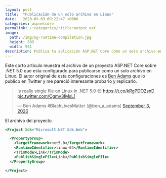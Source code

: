 ```yaml
---
layout: post
title:  "Publicación de un solo archivo en Linux"
date:   2020-09-03 09:22:47 +0000
categories: aspnetcore
permalink: /:categories/:title:output_ext
image:
  path: /img/og-runtime-compilation.jpg
  height: 503
  width: 961
description: Publica tu aplicación ASP.NET Core como un solo archivo en Linux.
---
```


Este corto articulo muestra el archivo de un proyecto ASP.NET Core sobre .NET 5.0 que esta configurado para publicarse como un solo archivo en Linux. El autor original de esta configuraciones es [Ben Adams](https://twitter.com/ben_a_adams) que lo publico en Twitter y me pareció interesante probarlo y replicarlo.

<blockquote class="twitter-tweet">
<p lang="en" dir="ltr">Is really single file on Linux in .NET 5.0 😍
<a href="https://t.co/kRgPDO2snD">https://t.co/kRgPDO2snD</a>
<a href="https://t.co/Cgmv3IMsL1">pic.twitter.com/Cgmv3IMsL1</a>
</p>&mdash; Ben Adams #BlackLivesMatter (@ben_a_adams)
<a href="https://twitter.com/ben_a_adams/status/1301388865253650433?ref_src=twsrc%5Etfw">September 3, 2020</a></blockquote> <script async src="https://platform.twitter.com/widgets.js" charset="utf-8"></script>

El archivo del proyecto

```xml
<Project Sdk="Microsoft.NET.Sdk.Web">

  <PropertyGroup>
    <TargetFramework>net5.0</TargetFramework>
    <RuntimeIdentifier>linux-64</RuntimeIdentifier>
    <TrimMode>Link</TrimMode>
    <PublishSingleFile>Link</PublishSingleFile>
  </PropertyGroup>

</Project>
```
